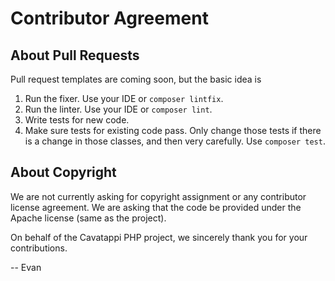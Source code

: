 # Contributor Agreement

## About Pull Requests

Pull request templates are coming soon, but the basic idea is

1. Run the fixer. Use your IDE or `composer lintfix`.
2. Run the linter. Use your IDE or `composer lint`.
3. Write tests for new code.
4. Make sure tests for existing code pass. Only change those tests if there is a change in those classes, and then very carefully. Use `composer test`.

## About Copyright

We are not currently asking for copyright assignment or any contributor license agreement. We are asking that the code
be provided under the Apache license (same as the project).

On behalf of the Cavatappi PHP project, we sincerely thank you for your contributions.

-- Evan
